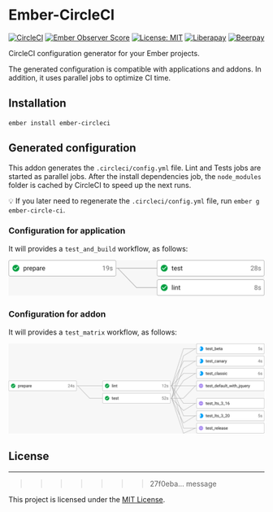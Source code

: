 # Ember-CircleCI

[![CircleCI](https://circleci.com/gh/GreatWizard/ember-circleci.svg?style=shield)](https://circleci.com/gh/GreatWizard/ember-circleci)
[![Ember Observer Score](https://emberobserver.com/badges/ember-circleci.svg)](https://emberobserver.com/addons/ember-circleci)
[![License: MIT](https://img.shields.io/badge/License-MIT-yellow.svg)](https://opensource.org/licenses/MIT)
[![Liberapay](http://img.shields.io/liberapay/receives/GreatWizard.svg?logo=liberapay)](https://liberapay.com/GreatWizard/)
[![Beerpay](https://beerpay.io/GreatWizard/ember-circleci/badge.svg?style=flat)](https://beerpay.io/GreatWizard/ember-circleci)

CircleCI configuration generator for your Ember projects.

The generated configuration is compatible with applications and addons.
In addition, it uses parallel jobs to optimize CI time.

## Installation

```
ember install ember-circleci
```

## Generated configuration

This addon generates the `.circleci/config.yml` file.
Lint and Tests jobs are started as parallel jobs.
After the install dependencies job, the `node_modules` folder is cached by CircleCI to speed up the next runs.

:bulb: If you later need to regenerate the `.circleci/config.yml` file, run `ember g ember-circle-ci`.

### Configuration for application

It will provides a `test_and_build` workflow, as follows:

![checkout code / install dependencies / run lint (js and hbs) / run tests (default)](/doc/workflow-app.png)

### Configuration for addon

It will provides a `test_matrix` workflow, as follows:

![checkout code / install dependencies / run lint (js and hbs) / run tests (default, LTS 2.18, LTS 3.4, release, beta, canary and default with jquery)](/doc/workflow-addon.png)

## License

---

> > > > > > > 27f0eba... message

This project is licensed under the [MIT License](LICENSE.md).
